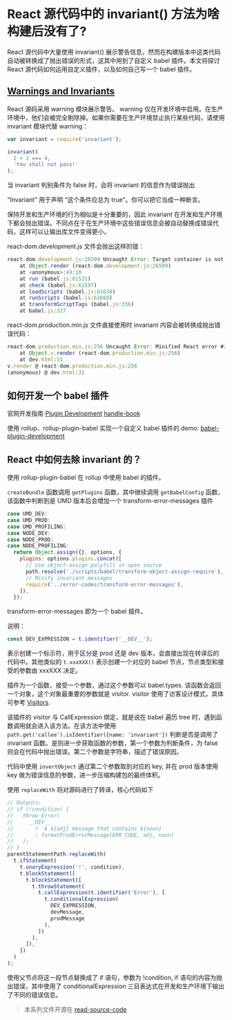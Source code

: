 # React 源代码中的 invariant() 方法为啥构建后没有了?

React 源代码中大量使用 invariant() 展示警告信息，然而在构建版本中这类代码自动被转换成了抛出错误的形式，这其中用到了自定义 babel 插件。本文将探讨 React 源代码如何运用自定义插件，以及如何自己写一个 babel 插件。

## [Warnings and Invariants](https://reactjs.org/docs/codebase-overview.html#warnings-and-invariants)

React 源码采用 warning 模块展示警告。
warning 仅在开发环境中启用。在生产环境中，他们会被完全剔除掉。如果你需要在生产环境禁止执行某些代码，请使用 invariant 模块代替 warning：

```js
var invariant = require('invariant');

invariant(
  2 + 2 === 4,
  'You shall not pass!'
);
```

当 invariant 判别条件为 false 时，会将 invariant 的信息作为错误抛出

“Invariant” 用于声明 “这个条件应总为 true”。你可以把它当成一种断言。

保持开发和生产环境的行为相似是十分重要的，因此 invariant 在开发和生产环境下都会抛出错误。不同点在于在生产环境中这些错误信息会被自动替换成错误代码，这样可以让输出库文件变得更小。

react-dom.development.js 文件会抛出这样的错：

```js
react-dom.development.js:26509 Uncaught Error: Target container is not a DOM element.
    at Object.render (react-dom.development.js:26509)
    at <anonymous>:49:10
    at run (babel.js:61531)
    at check (babel.js:61597)
    at loadScripts (babel.js:61638)
    at runScripts (babel.js:61668)
    at transformScriptTags (babel.js:336)
    at babel.js:327
```

react-dom.production.min.js 文件直接使用时 invariant 内容会被转换成抛出错误代码：

```js
react-dom.production.min.js:256 Uncaught Error: Minified React error #200; visit https://reactjs.org/docs/error-decoder.html?invariant=200 for the full message or use the non-minified dev environment for full errors and additional helpful warnings.
    at Object.v.render (react-dom.production.min.js:256)
    at dev.html:31
v.render @ react-dom.production.min.js:256
(anonymous) @ dev.html:31
```

## 如何开发一个 babel 插件

官网开发指南 [Plugin Development](https://babeljs.io/docs/en/plugins#plugin-development) [handle-book](https://github.com/jamiebuilds/babel-handbook/blob/master/translations/en/plugin-handbook.md)

使用 rollup、rollup-plugin-babel 实现一个自定义 babel 插件的 demo: [babel-plugin-development](https://github.com/qiujinyuan/read-source-code/blob/master/react/demo/babel-plugin-development/package.json)


## React 中如何去除 invariant 的？

使用 rollup-plugin-babel 在 rollup 中使用 babel 的插件。

```createBundle``` 函数调用 ```getPlugins``` 函数，其中继续调用 ```getBabelConfig``` 函数，该函数中判断到是 UMD 版本后会增加一个 transform-error-messages 插件

```js
case UMD_DEV:
case UMD_PROD:
case UMD_PROFILING:
case NODE_DEV:
case NODE_PROD:
case NODE_PROFILING:
  return Object.assign({}, options, {
    plugins: options.plugins.concat([
      // Use object-assign polyfill in open source
      path.resolve('./scripts/babel/transform-object-assign-require'),
      // Minify invariant messages
      require('../error-codes/transform-error-messages'),
    ]),
  });
```
transform-error-messages 即为一个 babel 插件。

说明：

```js
const DEV_EXPRESSION = t.identifier('__DEV__');
```

表示创建一个标示符，用于区分是 prod 还是 dev 版本，会直接出现在转译后的代码中。其他类似的 ```t.xxxXXX()``` 表示创建一个对应的 babel 节点，节点类型和接受的参数由 xxxXXX 决定。

插件为一个函数，接受一个参数，通过这个参数可以 babel.types. 该函数会返回一个对象，这个对象最重要的参数就是 visitor. visitor 使用了访客设计模式，具体可参考 [Visitors](https://github.com/jamiebuilds/babel-handbook/blob/master/translations/en/plugin-handbook.md#toc-visitors). 

该插件的 visitor 与 CallExpression 绑定，就是说在 babel 遍历 tree 时，遇到函数调用就会进入该方法。在该方法中使用 ```path.get('callee').isIdentifier({name: 'invariant'})```  判断是否是调用了 invariant 函数。是则进一步获取函数的参数，第一个参数为判断条件，为 false 则会在代码中抛出错误。第二个参数是字符串，描述了错误原因。

代码中使用 ```invertObject``` 通过第二个参数取到对应的 key, 并在 prod 版本使用 key 做为错误信息的参数，进一步压缩构建包的最终体积。

使用 ```replaceWith``` 将对源码进行了转译，核心代码如下

```js
// Outputs:
// if (!condition) {
//   throw Error(
//     __DEV__
//       ? `A ${adj} message that contains ${noun}`
//       : formatProdErrorMessage(ERR_CODE, adj, noun)
//   );
// }
parentStatementPath.replaceWith(
  t.ifStatement(
    t.unaryExpression('!', condition),
    t.blockStatement([
      t.blockStatement([
        t.throwStatement(
          t.callExpression(t.identifier('Error'), [
            t.conditionalExpression(
              DEV_EXPRESSION,
              devMessage,
              prodMessage
            ),
          ])
        ),
      ]),
    ])
  )
);
```

使用父节点将这一段节点替换成了 if 语句，参数为 !condition, if 语句的内容为抛出错误，其中使用了 conditionalExpression 三目表达式在开发和生产环境下输出了不同的错误信息。



> 本系列文件开源在 [read-source-code](https://github.com/qiujinyuan/read-source-code)